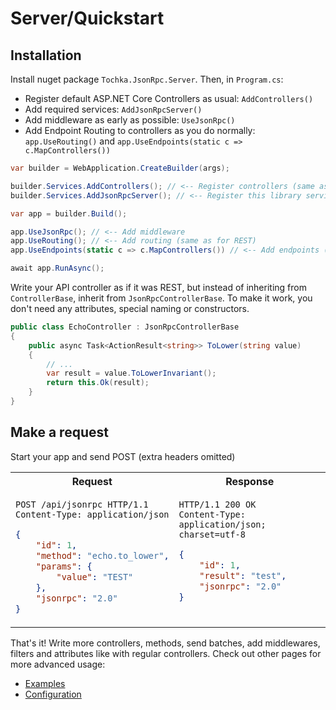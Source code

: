 # Server/Quickstart

## Installation

Install nuget package `Tochka.JsonRpc.Server`. Then, in `Program.cs`:

* Register default ASP.NET Core Controllers as usual: `AddControllers()`
* Add required services: `AddJsonRpcServer()`
* Add middleware as early as possible: `UseJsonRpc()`
* Add Endpoint Routing to controllers as you do normally: `app.UseRouting()` and `app.UseEndpoints(static c => c.MapControllers())`

```cs
var builder = WebApplication.CreateBuilder(args);

builder.Services.AddControllers(); // <-- Register controllers (same as for REST)
builder.Services.AddJsonRpcServer(); // <-- Register this library services

var app = builder.Build();

app.UseJsonRpc(); // <-- Add middleware
app.UseRouting(); // <-- Add routing (same as for REST)
app.UseEndpoints(static c => c.MapControllers()) // <-- Add endpoints (same as for REST)

await app.RunAsync();
```

Write your API controller as if it was REST, but instead of inheriting from `ControllerBase`, inherit from `JsonRpcControllerBase`. To make it work, you don't need any attributes, special naming or constructors.

```cs
public class EchoController : JsonRpcControllerBase
{
    public async Task<ActionResult<string>> ToLower(string value)
    {
        // ...
        var result = value.ToLowerInvariant();
        return this.Ok(result);
    }
}
```

## Make a request

Start your app and send POST (extra headers omitted)

<table>
    <tr>
        <th>
            Request
        </th>
        <th>
            Response
        </th>
    </tr>
<tr>
<td valign="top">

```http
POST /api/jsonrpc HTTP/1.1
Content-Type: application/json
```
```json
{
    "id": 1,
    "method": "echo.to_lower",
    "params": {
        "value": "TEST"
    },
    "jsonrpc": "2.0"
}
```

</td>
<td valign="top">

```http
HTTP/1.1 200 OK
Content-Type: application/json; charset=utf-8
```
```json
{
    "id": 1,
    "result": "test",
    "jsonrpc": "2.0"
}
```

</td>
</tr>
</table>

That's it! Write more controllers, methods, send batches, add middlewares, filters and attributes like with regular controllers.
Check out other pages for more advanced usage:

- [Examples](examples)
- [Configuration](configuration)
